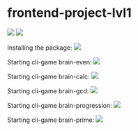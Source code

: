 # frontend-project-lvl1
<div><span>
<a href="https://codeclimate.com/github/spkgdru/frontend-project-lvl1/maintainability"><img src="https://api.codeclimate.com/v1/badges/3d550664e10c423bc4f6/maintainability" /></a>
</span>
<span>
<a href="https://travis-ci.org/spkgdru/frontend-project-lvl1.svg?branch=master">
<img src="https://travis-ci.org/spkgdru/frontend-project-lvl1.svg"></a>
</span></div>


Installing the package:
<a href="https://asciinema.org/a/UhyTtLhncMCONOGBEmHcDzOva" target="_blank"><img src="https://asciinema.org/a/UhyTtLhncMCONOGBEmHcDzOva.svg" /></a>

Starting cli-game brain-even:
<a href="https://asciinema.org/a/4VzCkIsM6pyTT8RDIWw94EvSh" target="_blank"><img src="https://asciinema.org/a/4VzCkIsM6pyTT8RDIWw94EvSh.svg" /></a>

Starting cli-game brain-calc:
<a href="https://asciinema.org/a/q04OyNvcwasC37kg91flAjXGk" target="_blank"><img src="https://asciinema.org/a/q04OyNvcwasC37kg91flAjXGk.svg" /></a>

Starting cli-game brain-gcd:
<a href="https://asciinema.org/a/0sakVb9cse0Vi6LD3zcTUXRSv" target="_blank"><img src="https://asciinema.org/a/0sakVb9cse0Vi6LD3zcTUXRSv.svg" /></a>

Starting cli-game brain-progression:
<a href="https://asciinema.org/a/EhNKkJZSYe6FswtnNXhJb1BFe" target="_blank"><img src="https://asciinema.org/a/EhNKkJZSYe6FswtnNXhJb1BFe.svg" /></a>

Starting cli-game brain-prime:
<a href="https://asciinema.org/a/17YKyZkUDvOvTn47JTGXn38Dl" target="_blank"><img src="https://asciinema.org/a/17YKyZkUDvOvTn47JTGXn38Dl.svg" /></a>


